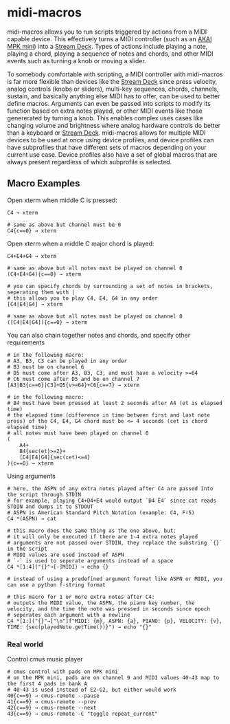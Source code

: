 # midi-macros
midi-macros allows you to run scripts triggered by actions from a MIDI capable device. This effectively turns a MIDI controller (such as an [AKAI MPK mini](https://www.akaipro.com/mpk-mini-mk3)) into a [Stream Deck](https://www.elgato.com/us/en/s/welcome-to-stream-deck). Types of actions include playing a note, playing a chord, playing a sequence of notes and chords, and other MIDI events such as turning a knob or moving a slider.

To somebody comfortable with scripting, a MIDI controller with midi-macros is far more flexible than devices like the [Stream Deck](https://www.elgato.com/us/en/s/welcome-to-stream-deck) since press velocity, analog controls (knobs or sliders), multi-key sequences, chords, channels, sustain, and basically anything else MIDI has to offer, can be used to better define macros. Arguments can even be passed into scripts to modify its function based on extra notes played, or other MIDI events like those genererated by turning a knob. This enables complex uses cases like changing volume and brightness where analog hardware controls do better than a keyboard or [Stream Deck](https://www.elgato.com/us/en/s/welcome-to-stream-deck). midi-macros allows for multiple MIDI devices to be used at once using device profiles, and device profiles can have subprofiles that have different sets of macros depending on your current use case. Device profiles also have a set of global macros that are always present regardless of which subprofile is selected.

## Macro Examples
Open xterm when middle C is pressed:
```
C4 → xterm

# same as above but channel must be 0
C4{c==0} → xterm
```

Open xterm when a middle C major chord is played:
```
C4+E4+G4 → xterm

# same as above but all notes must be played on channel 0
(C4+E4+G4){c==0} → xterm

# you can specify chords by surrounding a set of notes in brackets, seperating them with |
# this allows you to play C4, E4, G4 in any order
[C4|E4|G4] → xterm

# same as above but all notes must be played on channel 0
([C4|E4|G4]){c==0} → xterm
```

You can also chain together notes and chords, and specify other requirements
```
# in the following macro:
# A3, B3, C3 can be played in any order
# B3 must be on channel 6
# D5 must come after A3, B3, C3, and must have a velocity >=64
# C6 must come after D5 and be on channel 7
[A3|B3{c==6}|C3]+D5{v>=64}+C6{c==7} → xterm

# in the following macro:
# B4 must have been pressed at least 2 seconds after A4 (et is elapsed time)
# the elapsed time (difference in time between first and last note press) of the C4, E4, G4 chord must be <= 4 seconds (cet is chord elapsed time)
# all notes must have been played on channel 0
(
    A4+
    B4{sec(et)>=2}+
    [C4|E4|G4]{sec(cet)<=4}
){c==0} → xterm
```

Using arguments
```
# here, the ASPN of any extra notes played after C4 are passed into the script through STDIN
# for example, playing C4+D4+E4 would output `D4 E4` since cat reads STDIN and dumps it to STDOUT
# ASPN is American Standard Pitch Notation (example: C4, F♯5)
C4 *(ASPN) → cat

# this macro does the same thing as the one above, but:
# it will only be executed if there are 1-4 extra notes played
# arguments are not passed over STDIN, they replace the substring `{}` in the script
# MIDI values are used instead of ASPN
# `-` is used to seperate arguments instead of a space
C4 *[1:4]("{}"→[-]MIDI) → echo {}

# instead of using a predefined argument format like ASPN or MIDI, you can use a python f-string format

# this macro for 1 or more extra notes after C4:
# outputs the MIDI value, the ASPN, the piano key number, the velocity, and the time the note was pressed in seconds since epoch
# seperates each argument with a newline
C4 *[1:]("{}"→["\n"]f"MIDI: {m}, ASPN: {a}, PIANO: {p}, VELOCITY: {v}, TIME: {sec(playedNote.getTime())}") → echo "{}"
```

### Real world

Control cmus music player
```
# cmus control with pads on MPK mini
# on the MPK mini, pads are on channel 9 and MIDI values 40-43 map to the first 4 pads in bank A
# 40-43 is used instead of E2-G2, but either would work
40{c==9} → cmus-remote --pause
41{c==9} → cmus-remote --prev
42{c==9} → cmus-remote --next
43{c==9} → cmus-remote -C "toggle repeat_current"
```
